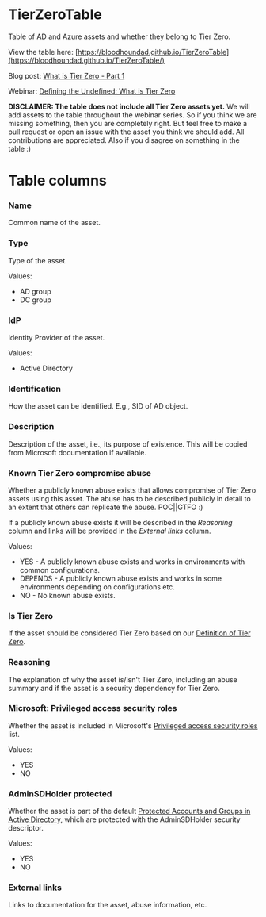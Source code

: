 # TierZeroTable
Table of AD and Azure assets and whether they belong to Tier Zero.

View the table here: [https://bloodhoundad.github.io/TierZeroTable](https://bloodhoundad.github.io/TierZeroTable/)

Blog post: [What is Tier Zero - Part 1](https://posts.specterops.io/what-is-tier-zero-part-1-e0da9b7cdfca)

Webinar: [Defining the Undefined: What is Tier Zero](https://specterops.zoom.us/webinar/register/WN_hOwvqBQ3Q7-9dGS-urDj9w)

**DISCLAIMER: The table does not include all Tier Zero assets yet.** We will add assets to the table throughout the webinar series. So if you think we are missing something, then you are completely right. But feel free to make a pull request or open an issue with the asset you think we should add. All contributions are appreciated. Also if you disagree on something in the table :)

# Table columns

### Name
Common name of the asset.

### Type
Type of the asset.

Values:
- AD group
- DC group

### IdP
Identity Provider of the asset.

Values:
- Active Directory

### Identification
How the asset can be identified. E.g., SID of AD object.

### Description
Description of the asset, i.e., its purpose of existence. This will be copied from Microsoft documentation if available.

### Known Tier Zero compromise abuse
Whether a publicly known abuse exists that allows compromise of Tier Zero assets using this asset. The abuse has to be described publicly in detail to an extent that others can replicate the abuse. POC||GTFO :)

If a publicly known abuse exists it will be described in the _Reasoning_ column and links will be provided in the _External links_ column.

Values:
- YES - A publicly known abuse exists and works in environments with common configurations.
- DEPENDS - A publicly known abuse exists and works in some environments depending on configurations etc.
- NO - No known abuse exists.

### Is Tier Zero
If the asset should be considered Tier Zero based on our [Definition of Tier Zero](https://github.com/JonasBK/TierZeroTable/tree/main#definition-of-tier-zero).

### Reasoning
The explanation of why the asset is/isn't Tier Zero, including an abuse summary and if the asset is a security dependency for Tier Zero.

### Microsoft: Privileged access security roles
Whether the asset is included in Microsoft's [Privileged access security roles](https://learn.microsoft.com/en-us/security/privileged-access-workstations/privileged-access-security-levels) list.

Values:
- YES
- NO

### AdminSDHolder protected
Whether the asset is part of the default [Protected Accounts and Groups in Active Directory](https://learn.microsoft.com/en-us/windows-server/identity/ad-ds/plan/security-best-practices/appendix-c--protected-accounts-and-groups-in-active-directory), which are protected with the AdminSDHolder security descriptor.

Values:
- YES
- NO

### External links
Links to documentation for the asset, abuse information, etc. 
